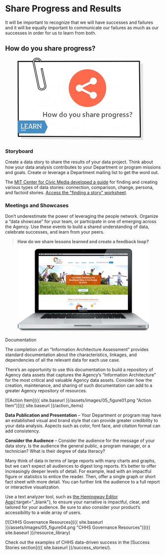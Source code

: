 # Share Progress and Results

It will be important to recognize that we will have successes and failures and it will be equally important to communicate our failures as much as our successes in order for us to learn from both.

## How do you share progress?

<figure><img src="../.gitbook/assets/image (8).png" alt=""><figcaption></figcaption></figure>

### Storyboard

Create a data story to share the results of your data project. Think about how your data analysis contributes to your Department or program missions and goals. Create or leverage a Department mailing list to get the word out.

The [MIT Center for Civic Media developed a guide](https://datatherapy.org/activities/activity-finding-a-story-in-data/) for finding and creating various types of data stories: connection, comparison, change, persona, and factoid stories. [Access the "finding a story" worksheet](https://datatherapy.files.wordpress.com/2014/07/finding-a-story-worksheets-v1-1.pdf).

### Meetings and Showcases

Don’t underestimate the power of leveraging the people network. Organize a “data showcase” for your team, or participate in one of emerging across the Agency. Use these events to build a shared understanding of data, celebrate successes, and learn from your peers.

> **How do we share lessons learned and create a feedback loop?**

<figure><img src="../.gitbook/assets/image (9).png" alt=""><figcaption></figcaption></figure>

Documentation

The completion of an “Information Architecture Assessment” provides standard documentation about the characteristics, linkages, and dependencies of all the relevant data for each use case.

There’s an opportunity to use this documentation to build a repository of Agency data assets that captures the Agency’s “Information Architecture” for the most critical and valuable Agency data assets. Consider how the creation, maintenance, and sharing of such documentation can add to a greater Agency repository of resources.

\[!\[Action Item]\(\{{ site.baseurl \}}/assets/images/05\_figure01.png "Action Item")]\(\{{ site.baseurl \}}/action\_items)

**Data Publication and Presentation** – Your Department or program may have an established visual and brand style that can provide greater credibility to your data analysis. Aspects such as color, font face, and citation format can add consistency.

**Consider the Audience** – Consider the audience for the message of your data story. Is the audience the general public, a program manager, or a technician? What is their degree of data literacy?

Many think of data in terms of large reports with many charts and graphs, but we can’t expect all audiences to digest long reports. It’s better to offer increasingly deeper levels of detail. For example, lead with an impactful figure or statistics to entice the reader. Then, offer a single graph or short fact sheet with more detail. You can further link the audience to a full report or interactive visualization.

Use a text analyzer tool, such as [the Hemingway Editor App](http://www.hemingwayapp.com/){:target="\_blank"}, to ensure your narrative is impactful, clear, and tailored for your audience. Be sure to also consider your product’s accessibility to a wide array of users.

\[!\[CHHS Governance Resources]\(\{{ site.baseurl \}}/assets/images/05\_figure04.png "CHHS Governance Resources")]\(\{{ site.baseurl \}}/resource\_library)

Check out the examples of CHHS data-driven success in the \[Success Stories section]\(\{{ site.baseurl \}}/success\_stories/).
